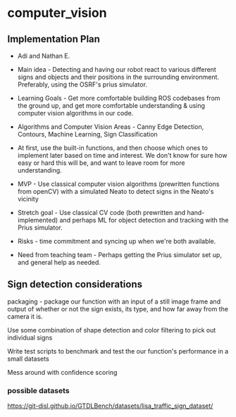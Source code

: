 # computer_vision

## Implementation Plan

* Adi and Nathan E.

* Main idea - Detecting and having our robot react to various different signs and objects and their positions in the surrounding environment. Preferably, using the OSRF's prius simulator.

* Learning Goals - Get more comfortable building ROS codebases from the ground up, and get more comfortable understanding & using computer vision algorithms in our code.

* Algorithms and Computer Vision Areas - Canny Edge Detection, Contours, Machine Learning, Sign Classification

* At first, use the built-in functions, and then choose which ones to implement later based on time and interest. We don't know for sure how easy or hard this will be, and want to leave room for more understanding.

* MVP - Use classical computer vision algorithms (prewritten functions from openCV) with a simulated Neato to detect signs in the Neato's vicinity

* Stretch goal - Use classical CV code (both prewritten and hand-implemented) and perhaps ML for object detection and tracking with the Prius simulator.  

* Risks - time commitment and syncing up when we're both available.

* Need from teaching team - Perhaps getting the Prius simulator set up, and general help as needed.


## Sign detection considerations

packaging - package our function with an input of a still image frame and output of whether or not the sign exists, its type, and how far away from the camera it is.

Use some combination of shape detection and color filtering to pick out individual signs

Write test scripts to benchmark and test the our function's performance in a small datasets

Mess around with confidence scoring

### possible datasets
https://git-disl.github.io/GTDLBench/datasets/lisa_traffic_sign_dataset/
